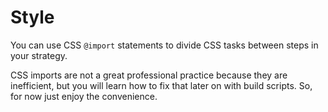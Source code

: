 # Style

You can use CSS `@import` statements to divide CSS tasks between steps in your strategy.

CSS imports are not a great professional practice because they are inefficient, but you will
learn how to fix that later on with build scripts. So, for now just enjoy the convenience.
